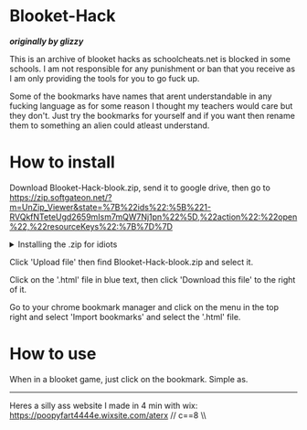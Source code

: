 # Blooket-Hack
**_originally by glizzy_**

This is an archive of blooket hacks as schoolcheats.net is blocked in some schools. I am not responsible for any punishment or ban that you receive as I am only providing the tools for you to go fuck up.

Some of the bookmarks have names that arent understandable in any fucking language as for some reason I thought my teachers would care but they don't. Just try the bookmarks for yourself and if you want then rename them to something an alien could atleast understand.

# How to install
Download Blooket-Hack-blook.zip, send it to google drive, then go to https://zip.softgateon.net/?m=UnZip_Viewer&state=%7B%22ids%22:%5B%221-RVQkfNTeteUgd2659mIsm7mQW7Nj1pn%22%5D,%22action%22:%22open%22,%22resourceKeys%22:%7B%7D%7D

<details><summary>Installing the .zip for idiots</summary>(Scroll up a bit and click 'Releases' on the right and then click 'Assets' and click on 'Source Code')</details>

Click 'Upload file' then find Blooket-Hack-blook.zip and select it.

Click on the '.html' file in blue text, then click 'Download this file' to the right of it.

Go to your chrome bookmark manager and click on the menu in the top right and select 'Import bookmarks' and select the '.html' file.

# How to use
When in a blooket game, just click on the bookmark. Simple as.
  ______

Heres a silly ass website I made in 4 min with wix: https://poopyfart4444e.wixsite.com/aterx
// c==8 \\\
